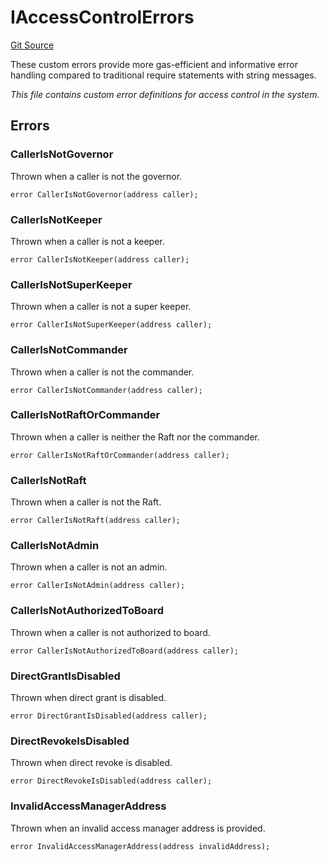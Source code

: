 # IAccessControlErrors
[Git Source](https://github.com/OasisDEX/summer-earn-protocol/blob/02b633fc64591288020c32f3fcb6421ab62209d5/src/errors/IAccessControlErrors.sol)

These custom errors provide more gas-efficient and informative error handling
compared to traditional require statements with string messages.

*This file contains custom error definitions for access control in the system.*


## Errors
### CallerIsNotGovernor
Thrown when a caller is not the governor.


```solidity
error CallerIsNotGovernor(address caller);
```

### CallerIsNotKeeper
Thrown when a caller is not a keeper.


```solidity
error CallerIsNotKeeper(address caller);
```

### CallerIsNotSuperKeeper
Thrown when a caller is not a super keeper.


```solidity
error CallerIsNotSuperKeeper(address caller);
```

### CallerIsNotCommander
Thrown when a caller is not the commander.


```solidity
error CallerIsNotCommander(address caller);
```

### CallerIsNotRaftOrCommander
Thrown when a caller is neither the Raft nor the commander.


```solidity
error CallerIsNotRaftOrCommander(address caller);
```

### CallerIsNotRaft
Thrown when a caller is not the Raft.


```solidity
error CallerIsNotRaft(address caller);
```

### CallerIsNotAdmin
Thrown when a caller is not an admin.


```solidity
error CallerIsNotAdmin(address caller);
```

### CallerIsNotAuthorizedToBoard
Thrown when a caller is not authorized to board.


```solidity
error CallerIsNotAuthorizedToBoard(address caller);
```

### DirectGrantIsDisabled
Thrown when direct grant is disabled.


```solidity
error DirectGrantIsDisabled(address caller);
```

### DirectRevokeIsDisabled
Thrown when direct revoke is disabled.


```solidity
error DirectRevokeIsDisabled(address caller);
```

### InvalidAccessManagerAddress
Thrown when an invalid access manager address is provided.


```solidity
error InvalidAccessManagerAddress(address invalidAddress);
```

